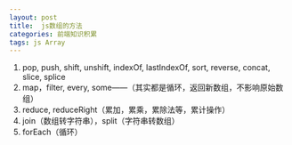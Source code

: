 ```yaml
---
layout: post
title:  js数组的方法
categories: 前端知识积累
tags: js Array
---
```


1. pop, push, shift, unshift, indexOf, lastIndexOf, sort, reverse, concat, slice, splice
2. map，filter, every, some——（其实都是循环，返回新数组，不影响原始数组）
3. reduce, reduceRight（累加，累乘，累除法等，累计操作）
4. join（数组转字符串），split（字符串转数组）
5. forEach（循环）